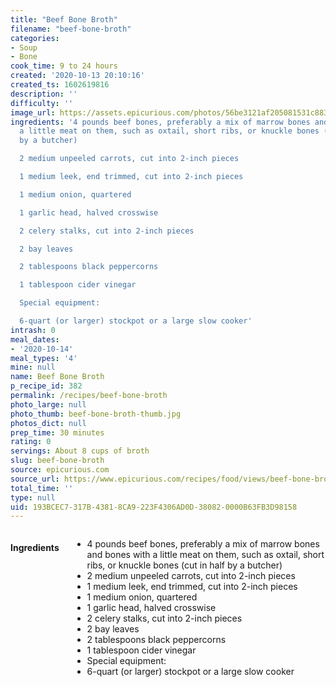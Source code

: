 ```yaml
---
title: "Beef Bone Broth"
filename: "beef-bone-broth"
categories:
- Soup
- Bone
cook_time: 9 to 24 hours
created: '2020-10-13 20:10:16'
created_ts: 1602619816
description: ''
difficulty: ''
image_url: https://assets.epicurious.com/photos/56be3121af205081531c883f/2:1/w_1260%2Ch_630/EP_02112016_bone_broth_hero.jpg
ingredients: '4 pounds beef bones, preferably a mix of marrow bones and bones with
  a little meat on them, such as oxtail, short ribs, or knuckle bones (cut in half
  by a butcher)

  2 medium unpeeled carrots, cut into 2-inch pieces

  1 medium leek, end trimmed, cut into 2-inch pieces

  1 medium onion, quartered

  1 garlic head, halved crosswise

  2 celery stalks, cut into 2-inch pieces

  2 bay leaves

  2 tablespoons black peppercorns

  1 tablespoon cider vinegar

  Special equipment:

  6-quart (or larger) stockpot or a large slow cooker'
intrash: 0
meal_dates:
- '2020-10-14'
meal_types: '4'
mine: null
name: Beef Bone Broth
p_recipe_id: 382
permalink: /recipes/beef-bone-broth
photo_large: null
photo_thumb: beef-bone-broth-thumb.jpg
photos_dict: null
prep_time: 30 minutes
rating: 0
servings: About 8 cups of broth
slug: beef-bone-broth
source: epicurious.com
source_url: https://www.epicurious.com/recipes/food/views/beef-bone-broth-51260700
total_time: ''
type: null
uid: 193BCEC7-317B-4381-8CA9-223F4306AD0D-38082-0000B63FB3D98158
---
```

<div class="large-8 medium-7 columns" id="writeup">	</div><!-- #writeup -->
</div><!-- #row-one -->
<div class="row" id="row-two">	<div class="medium-4 small-5 columns" id="ingredients"><h4>Ingredients</h4><div class="box box-ingredients content"><ul>
<li>4 pounds beef bones, preferably a mix of marrow bones and bones with a little meat on them, such as oxtail, short ribs, or knuckle bones (cut in half by a butcher)</li>
<li>2 medium unpeeled carrots, cut into 2-inch pieces</li>
<li>1 medium leek, end trimmed, cut into 2-inch pieces</li>
<li>1 medium onion, quartered</li>
<li>1 garlic head, halved crosswise</li>
<li>2 celery stalks, cut into 2-inch pieces</li>
<li>2 bay leaves</li>
<li>2 tablespoons black peppercorns</li>
<li>1 tablespoon cider vinegar</li>
<li>Special equipment:</li>
<li>6-quart (or larger) stockpot or a large slow cooker</li>
</ul>
</div>	</div>	<div class="medium-6 small-7 columns" id="directions">	</div>